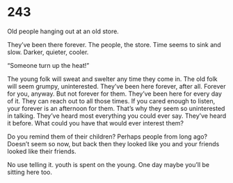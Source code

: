 # 243

Old people hanging out at an old store. 

They’ve been there forever. The people, the store. Time seems to sink and slow. Darker, quieter, cooler. 

“Someone turn up the heat!”

The young folk will sweat and swelter any time they come in. The old folk will seem grumpy, uninterested. They’ve been here forever, after all. Forever for you, anyway. But not forever for them. They’ve been here for every day of it. They can reach out to all those times. If you cared enough to listen, your forever is an afternoon for them. That’s why they seem so uninterested in talking. They’ve heard most everything you could ever say. They’ve heard it before. What could you have that would ever interest them?

Do you remind them of their children? Perhaps people from long ago? Doesn’t seem so now, but back then they looked like you and your friends looked like their friends.

No use telling it. youth is spent on the young. One day maybe you’ll be sitting here too. 